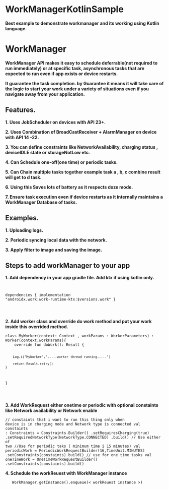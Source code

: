 # WorkManagerKotlinSample
<p><b>Best example to demonstrate workmanager and its working using Kotlin language.</b></p>

<h1>WorkManager</h1>

<p><b>WorkManager API makes it easy to schedule deferrable(not required to run immediately) or at specific task, asynchronous tasks that are expected to run even if app exists or device restarts. </b></p>
<p><b>It guarantee the task completion. by Guarantee it means it will take care of the logic to start your work under a variety of situations even if you navigate away from your application. </b></p>

<h2>Features.</h2>
<p><b>1. Uses JobScheduler on devices with API 23+.</b></p>
<p><b>2. Uses Combination of BroadCastReceiver + AlarmManager on device with API 14 -22.</b></p>
<p><b>3. You can define constraints like NetworkAvailability, charging status , deviceIDLE state or  storageNotLow etc. </b></p>
<p><b>4. Can Schedule one-off(one time) or periodic tasks. </b></p>
<p><b>5. Can Chain multiple tasks together example task a , b, c combine result will get to d task. </b></p>
<p><b>6. Using this Saves lots of battery as it respects doze mode. </b></p>
<p><b>7. Ensure task execution even if device restarts as it internally maintains a WorkManager Database of tasks. </b></p>

<h2>Examples.</h2>
<p><b>1. Uploading logs.</b></p>
<p><b>2. Periodic syncing local data with the network.</b></p>
<p><b>3. Apply filter to image and saving the image.</b></p>

<h2>Steps to add workManager to your app </h2>
<p><b>1. Add dependency in your app gradle file. Add ktx if using kotlin only.</b></p>
<code><pre>

dependencies {
    implementation "androidx.work:work-runtime-ktx:$versions.work"
}

</code></pre>
<p><b>2. Add worker class and override do work method and put your work inside this overrided method. </b></p>
<code><pre>class MyWorker(context: Context , workParams : WorkerParameters) : Worker(context,workParams){
    override fun doWork(): Result {

        Log.i("MyWorker",".....worker thread running.....")

        return Result.retry()
    }
}

</code></pre>

<p><b>3. Add WorkRequest either onetime or periodic with optional constaints like Network availability or Network enable </b></p>

<code><pre>// constaints that i want to run this thing only when device is in charging mode and Network type is connected
       val constaints : Constraints = Constraints.Builder()
            .setRequiresCharging(true)
            .setRequiredNetworkType(NetworkType.CONNECTED)
            .build()
    // Use either of two
    //Use for periodic taks ( minimum time i 15 minutes)
        val periodicWork = PeriodicWorkRequestBuilder<MyWorker>(16,TimeUnit.MINUTES)
          .setConstraints(constaints).build()
    // use for one time tasks
          val oneTimeWork = OneTimeWorkRequestBuilder<MyWorker>()
            .setConstraints(constaints).build()
</code></pre>

<p><b>4. Schedule the workReuest with WorkManager instance </p></b>
<code><pre>   WorkManager.getInstance().enqueue(< workReuest instance >)</code></pre>

